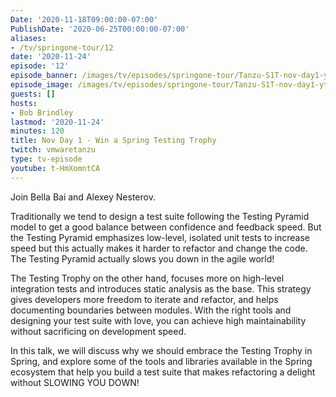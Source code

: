 ```yaml
---
Date: '2020-11-18T09:00:00-07:00'
PublishDate: '2020-06-25T00:00:00-07:00'
aliases:
- /tv/springone-tour/12
date: '2020-11-24'
episode: '12'
episode_banner: /images/tv/episodes/springone-tour/Tanzu-S1T-nov-day1-yt.jpg
episode_image: /images/tv/episodes/springone-tour/Tanzu-S1T-nov-day1-yt.jpg
guests: []
hosts:
- Bob Brindley
lastmod: '2020-11-24'
minutes: 120
title: Nov Day 1 - Win a Spring Testing Trophy
twitch: vmwaretanzu
type: tv-episode
youtube: t-HmXomntCA
---
```


Join Bella Bai and Alexey Nesterov.

Traditionally we tend to design a test suite following the Testing Pyramid model to get a good balance between confidence and feedback speed. But the Testing Pyramid emphasizes low-level, isolated unit tests to increase speed but this actually makes it harder to refactor and change the code. The Testing Pyramid actually slows you down in the agile world!

The Testing Trophy on the other hand, focuses more on high-level integration tests and introduces static analysis as the base. This strategy gives developers more freedom to iterate and refactor, and helps documenting boundaries between modules. With the right tools and designing your test suite with love, you can achieve high maintainability without sacrificing on development speed.

In this talk, we will discuss why we should embrace the Testing Trophy in Spring, and explore some of the tools and libraries available in the Spring ecosystem that help you build a test suite that makes refactoring a delight without SLOWING YOU DOWN!